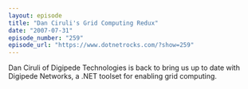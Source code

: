 ```yaml
---
layout: episode
title: "Dan Ciruli's Grid Computing Redux"
date: "2007-07-31"
episode_number: "259"
episode_url: "https://www.dotnetrocks.com/?show=259"
---
```


Dan Ciruli of Digipede Technologies is back to bring us up to date with Digipede Networks, a .NET toolset for enabling grid computing.
